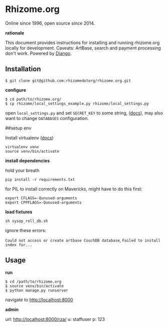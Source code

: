 # Rhizome.org

Online since 1996, open source since 2014.

**rationale**

This document provides instructions for installing and running rhizome.org locally for development. Caveats: ArtBase, search and payment processing don't work. Powered by [Django](https://www.djangoproject.com/).

## Installation

```
$ git clone git@github.com:rhizomedotorg/rhizome.org.git
```

**configure**

```
$ cd path/to/rhizome.org/
$ cp rhizome/local_settings_example.py rhizome/local_settings.py
```

open `local_settings.py` and set `SECRET_KEY` to some string, ([docs](https://docs.djangoproject.com/en/dev/ref/settings/#std:setting-SECRET_KEY)), may also want to change `DATABASES` configuration.

##setup env

Install virtualenv ([docs](http://www.virtualenv.org/en/latest/virtualenv.html#installation))

```
virtualenv venv
source venv/bin/activate
```

**install dependencies**

hold your breath

```
pip install -r requirements.txt
```

for PIL to install correctly on Mavericks, might have to do this first:

```
export CFLAGS=-Qunused-arguments
export CPPFLAGS=-Qunused-arguments
```

**load fixtures**

```
sh sysop_roll_db.sh
```

ignore these errors:

`Could not access or create artbase CouchDB database`, `Failed to install index for...`

## Usage

**run**

```
$ cd /path/to/rhizome.org
$ source venv/bin/activate
$ python manage.py runserver
```

navigate to [http://localhost:8000](localhost:8000)

**admin**

url: [http://localhost:8000/rza/](localhost:8000/rza/)
u: staffuser
p: 123
